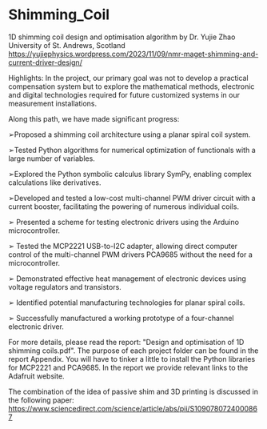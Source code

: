 # Shimming_Coil

1D shimming coil design and optimisation algorithm
by Dr. Yujie Zhao
University of St. Andrews, Scotland
https://yujiephysics.wordpress.com/2023/11/09/nmr-maget-shimming-and-current-driver-design/

Highlights:
In the project, our primary goal was not to develop a practical compensation system but to explore the mathematical methods, electronic and digital technologies required for future customized systems in our measurement installations.

Along this path, we have made significant progress:

➢Proposed a shimming coil architecture using a planar spiral coil system.

➢Tested Python algorithms for numerical optimization of functionals with a large number of variables.

➢Explored the Python symbolic calculus library SymPy, enabling complex calculations like derivatives.

➢Developed and tested a low-cost multi-channel PWM driver circuit with a current booster, facilitating the powering of numerous individual coils.

➢ Presented a scheme for testing electronic drivers using the Arduino microcontroller.

➢ Tested the MCP2221 USB-to-I2C adapter, allowing direct computer control of the multi-channel PWM drivers PCA9685 without
the need for a microcontroller.

➢ Demonstrated effective heat management of electronic devices using voltage regulators and transistors.

➢ Identified potential manufacturing technologies for planar spiral coils.

➢ Successfully manufactured a working prototype of a four-channel electronic driver. 

For more details, please read the report: "Design and optimisation of 1D shimming coils.pdf". The purpose of each project folder can be found in the report Appendix. You will have to tinker a little to install the Python libraries for MCP2221 and PCA9685. In the report we provide relevant links to the Adafruit website.

The combination of the idea of passive shim and 3D printing is discussed in the following paper: https://www.sciencedirect.com/science/article/abs/pii/S1090780724000867
